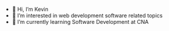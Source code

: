 - 👋 Hi, I’m Kevin
- 👀 I’m interested in web development software related topics 
- 🌱 I’m currently learning Software Development at CNA 


<!---
kevinxlewis/kevinxlewis is a ✨ special ✨ repository because its `README.md` (this file) appears on your GitHub profile.
You can click the Preview link to take a look at your changes.
--->
